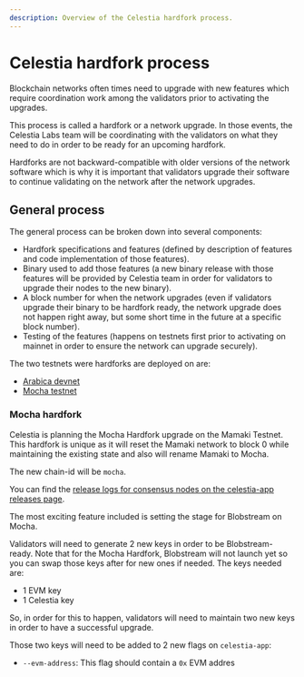 ```yaml
---
description: Overview of the Celestia hardfork process.
---
```


# Celestia hardfork process

Blockchain networks often times need to upgrade with new features
which require coordination work among the validators prior to activating
the upgrades.

This process is called a hardfork or a network upgrade. In those events,
the Celestia Labs team will be coordinating with the validators on
what they need to do in order to be ready for an upcoming hardfork.

Hardforks are not backward-compatible with older versions of the network
software which is why it is important that validators upgrade their software
to continue validating on the network after the network upgrades.

## General process

The general process can be broken down into several components:

- Hardfork specifications and features (defined by description of features
  and code implementation of those features).
- Binary used to add those features (a new binary release with those features
  will be provided by Celestia team in order for validators to upgrade
  their nodes to the new binary).
- A block number for when the network upgrades (even if validators upgrade
  their binary to be hardfork ready, the network upgrade does not happen right
  away, but some short time in the future at a specific block number).
- Testing of the features (happens on testnets first prior to activating on
  mainnet in order to ensure the network can upgrade securely).

The two testnets were hardforks are deployed on are:

- [Arabica devnet](./arabica-devnet.md)
- [Mocha testnet](./mocha-testnet.md)

### Mocha hardfork

Celestia is planning the Mocha Hardfork upgrade on the Mamaki Testnet.
This hardfork is unique as it will reset the Mamaki network to block 0
while maintaining the existing state and also will rename Mamaki to Mocha.

The new chain-id will be `mocha`.

You can find the
[release logs for consensus nodes on the celestia-app releases page](https://github.com/celestiaorg/celestia-app/releases).

The most exciting feature included is setting the stage for Blobstream on Mocha.

Validators will need to generate 2 new keys in order to be Blobstream-ready.
Note that for the Mocha Hardfork, Blobstream will not launch yet so you
can swap those keys after for new ones if needed. The keys needed are:

- 1 EVM key
- 1 Celestia key

So, in order for this to happen, validators will need to maintain two
new keys in order to have a successful upgrade.

Those two keys will need to be added to 2 new flags on `celestia-app`:

- `--evm-address`: This flag should contain a `0x` EVM addres